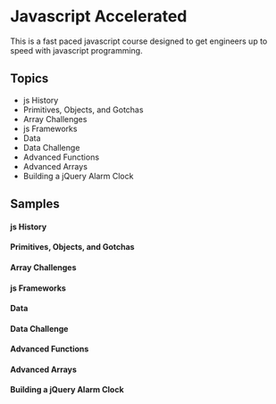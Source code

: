 Javascript Accelerated
======================
This is a fast paced javascript course designed to get engineers up to speed with javascript programming.

Topics
------
* js History
* Primitives, Objects, and Gotchas
* Array Challenges
* js Frameworks
* Data
* Data Challenge
* Advanced Functions
* Advanced Arrays
* Building a jQuery Alarm Clock

Samples
-------

#### js History

#### Primitives, Objects, and Gotchas

#### Array Challenges

#### js Frameworks

#### Data

#### Data Challenge

#### Advanced Functions

#### Advanced Arrays

#### Building a jQuery Alarm Clock

